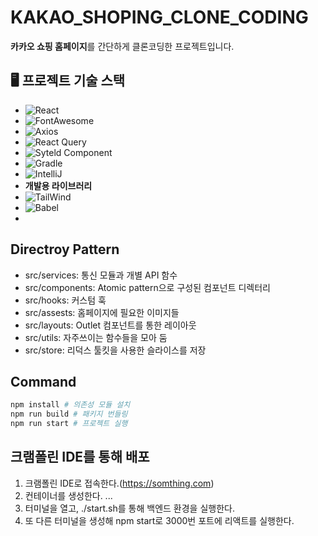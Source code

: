 # KAKAO_SHOPING_CLONE_CODING
**카카오 쇼핑 홈페이지**를 간단하게 클론코딩한 프로젝트입니다.

## 🖥 프로젝트 기술 스택
- ![React](https://img.shields.io/badge/React-18.2.0-Color?style=6DB33F&logo=react&logoColor=6DB33F)
- ![FontAwesome](https://img.shields.io/badge/Font%20Awesome-6.4.0-6DB33F?style=6DB33F&logo=fontawesome&logoColor=6DB33F)
- ![Axios](https://img.shields.io/badge/Axios-1.4.0-000000?style=6DB33F&logo=axios&logoColor=6DB33F)
- ![React Query](https://img.shields.io/badge/reactquery-3.39.3-4479A1?style=6DB33F&logo=axios&logoColor=6DB33F)
- ![Syteld Component](https://img.shields.io/badge/styled%20components-6.0.0-02303A?style=6DB33F&logo=styledcomponents&logoColor=6DB33F)
- ![Gradle](https://img.shields.io/badge/Gradle-7.4-02303A?logo=gradle&logoColor=02303A)
- ![IntelliJ](https://img.shields.io/badge/IntelliJ-2023.1-000000?logo=intellijidea&logoColor=000000)
- **개발용 라이브러리**
- ![TailWind](https://img.shields.io/badge/tailwindcss-3.3.3-6DB33F?style=6DB33F&logo=tailwindcss&logoColor=6DB33F) 
- ![Babel](https://img.shields.io/badge/babel-7.21.11-85EA2D?style=6DB33F&logo=babel&logoColor=6DB33F)
- 

## Directroy Pattern
- src/services: 통신 모듈과 개별 API 함수
- src/components: Atomic pattern으로 구성된 컴포넌트 디렉터리
- src/hooks: 커스텀 훅
- src/assests: 홈페이지에 필요한 이미지들
- src/layouts: Outlet 컴포넌트를 통한 레이아웃
- src/utils: 자주쓰이는 함수들을 모아 둠
- src/store: 리덕스 툴킷을 사용한 슬라이스를 저장


## Command
```bash
npm install # 의존성 모듈 설치
npm run build # 패키지 번들링
npm run start # 프로젝트 실행
```

## 크램폴린 IDE를 통해 배포
1. 크램폴린 IDE로 접속한다.(https://somthing.com)
2. 컨테이너를 생성한다.
...
9. 터미널을 열고, ./start.sh를 통해 백엔드 환경을 실행한다.
10. 또 다른 터미널을 생성해 npm start로 3000번 포트에 리액트를 실행한다.